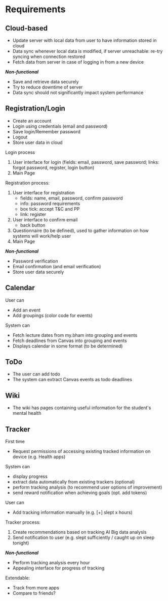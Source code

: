 # Requirements

## Cloud-based

- Update server with local data from user to have information stored in cloud
- Data sync whenever local data is modified, if server unreachable: re-try syncing when connection restored
- Fetch data from server in case of logging in from a new device

***Non-functional***
- Save and retrieve data securely
- Try to reduce downtime of server
- Data sync should not significantly impact system performance

## Registration/Login

- Create an account
- Login using credentials (email and password)
- Save login/Remember password
- Logout
- Store user data in cloud

Login process
1. User interface for login (fields: email, password, save password; links: forgot password, register, login button)
2. Main Page

Registration process:
1. User interface for registration
   - fields: name, email, password, confirm password
   - info: password requirements
   - box tick: accept T&C and PP
   - link: register
2. User interface to confirm email
   - back button
3. Questionnaire (to be defined), used to gather information on how systems will work/help user
4. Main Page

***Non-functional***
- Password verification
- Email confirmation (and email verification)
- Store user data securely

## Calendar

User can
- Add an event
- Add groupings (color code for events)

System can
- Fetch lecture dates from my.bham into grouping and events
- Fetch deadlines from Canvas into grouping and events
- Displays calendar in some format (to be determined)

## ToDo

- The user can add todo
- The system can extract Canvas events as todo deadlines

## Wiki

- The wiki has pages containing useful information for the student's mental health

## Tracker

First time
- Request permissions of accessing existing tracked information on device (e.g. Health apps)

System can
- display progress
- extract data automatically from existing trackers (optional)
- perform tracking analysis (to recommend user options of improvement)
- send reward notification when achieving goals (opt. add tokens)

User can
- Add tracking information manually (e.g. [+] slept x hours)

Tracker process:
1. Create recommendations based on tracking AI Big data analysis
2. Send notification to user (e.g. slept sufficiently / caught up on sleep tonight)

***Non-functional***
- Perform tracking analysis every hour
- Appealing interface for progress of tracking

Extendable:
- Track from more apps
- Compare to friends?
